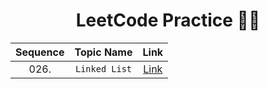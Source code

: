 <h1 align=center> LeetCode Practice 🧑‍💻 </h1>

|Sequence|Topic Name|Link|
|:--------:|:--------:|:--------:|
|026. |```Linked List```|[Link](https://leetcode.com/tag/linked-list/)|
